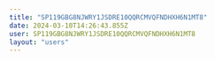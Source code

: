 ```yaml
---
title: "SP119GBG8NJWRY1JSDRE10QQRCMVQFNDHXH6N1MT8"
date: 2024-03-10T14:26:43.855Z
user: SP119GBG8NJWRY1JSDRE10QQRCMVQFNDHXH6N1MT8
layout: "users"
---
```

    